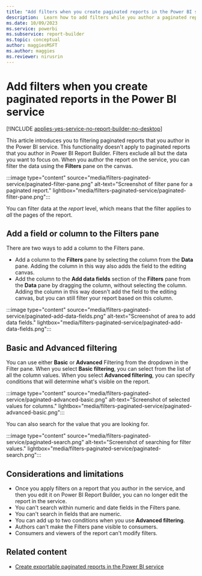 ```yaml
---
title: "Add filters when you create paginated reports in the Power BI service | Microsoft Docs"
description:  Learn how to add filters while you author a paginated report on the service.
ms.date: 10/09/2023
ms.service: powerbi 
ms.subservice: report-builder
ms.topic: conceptual
author: maggiesMSFT
ms.author: maggies
ms.reviewer: nirusrin
---
```


# Add filters when you create paginated reports in the Power BI service

[!INCLUDE [applies-yes-service-no-report-builder-no-desktop](../../includes/applies-yes-service-no-report-builder-no-desktop.md)]

This article introduces you to filtering paginated reports that you author in the Power BI service. This functionality doesn't apply to paginated reports that you author in Power BI Report Builder.  Filters exclude all but the data you want to focus on. When you author the report on the service, you can filter the data using the **Filters** pane on the canvas.

:::image type="content" source="media/filters-paginated-service/paginated-filter-pane.png" alt-text="Screenshot of filter pane for a paginated report." lightbox="media/filters-paginated-service/paginated-filter-pane.png":::

You can filter data at the *report* level, which means that the filter applies to *all* the pages of the report. 

## Add a field or column to the Filters pane

There are two ways to add a column to the Filters pane.

- Add a column to the **Filters** pane by selecting the column from the **Data** pane. Adding the column in this way also adds the field to the editing canvas. 
- Add the column to the **Add data fields** section of the **Filters** pane from the **Data** pane by dragging the column, without selecting the column. Adding the column in this way doesn't add the field to the editing canvas, but you can still filter your report based on this column.

:::image type="content" source="media/filters-paginated-service/paginated-add-data-fields.png" alt-text="Screenshot of area to add data fields." lightbox="media/filters-paginated-service/paginated-add-data-fields.png":::

## Basic and Advanced filtering

You can use either **Basic** or **Advanced** Filtering from the dropdown in the Filter pane. When you select **Basic filtering**, you can select  from the list of all the column values. When you select **Advanced filtering**, you can specify conditions that will determine what's visible on the report.

:::image type="content" source="media/filters-paginated-service/paginated-advanced-basic.png" alt-text="Screenshot of selected values for columns." lightbox="media/filters-paginated-service/paginated-advanced-basic.png":::

You can also search for the value that you are looking for.

:::image type="content" source="media/filters-paginated-service/paginated-search.png" alt-text="Screenshot of searching for filter values." lightbox="media/filters-paginated-service/paginated-search.png":::

## Considerations and limitations

- Once you apply filters on a report that you author in the service, and then you edit it on Power BI Report Builder, you can no longer edit the report in the service.
- You can't search within numeric and date fields in the Filters pane.
- You can't search in fields that are numeric.
- You can add up to two conditions when you use **Advanced filtering**.
- Authors can't make the Filters pane visible to consumers.
- Consumers and viewers of the report can't modify filters. 

## Related content

- [Create exportable paginated reports in the Power BI service](../web-authoring/paginated-formatted-table.md)
